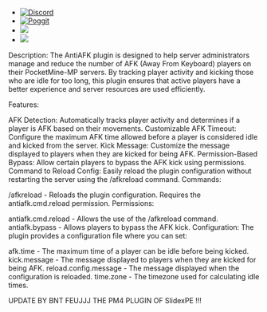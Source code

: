 - [![Discord](https://img.shields.io/discord/1239607050988818432?label=Discord&logo=discord&color=blue)](https://discord.gg/EPKcucew5z)
- [![Poggit](https://poggit.pmmp.io/shield.state/Anti-AFK)](https://poggit.pmmp.io/p/Anti-AFK)
- [![](https://poggit.pmmp.io/shield.api/Anti-AFK)](https://poggit.pmmp.io/p/Anti-AFK)
- [![](https://poggit.pmmp.io/shield.dl/Anti-AFK)](https://poggit.pmmp.io/p/Anti-AFK)

Description: The AntiAFK plugin is designed to help server administrators manage and reduce the number of AFK (Away From Keyboard) players on their PocketMine-MP servers. By tracking player activity and kicking those who are idle for too long, this plugin ensures that active players have a better experience and server resources are used efficiently.

Features:

AFK Detection: Automatically tracks player activity and determines if a player is AFK based on their movements. Customizable AFK Timeout: Configure the maximum AFK time allowed before a player is considered idle and kicked from the server. Kick Message: Customize the message displayed to players when they are kicked for being AFK. Permission-Based Bypass: Allow certain players to bypass the AFK kick using permissions. Command to Reload Config: Easily reload the plugin configuration without restarting the server using the /afkreload command. Commands:

/afkreload - Reloads the plugin configuration. Requires the antiafk.cmd.reload permission. Permissions:

antiafk.cmd.reload - Allows the use of the /afkreload command. antiafk.bypass - Allows players to bypass the AFK kick. Configuration: The plugin provides a configuration file where you can set:

afk.time - The maximum time of a player can be idle before being kicked. kick.message - The message displayed to players when they are kicked for being AFK. reload.config.message - The message displayed when the configuration is reloaded. time.zone - The timezone used for calculating idle times.


UPDATE BY BNT FEUJJJ THE PM4 PLUGIN OF SlidexPE !!!
